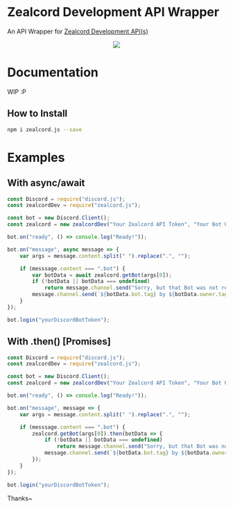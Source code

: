 # Zealcord Development API Wrapper

An API Wrapper for [Zealcord Development API(s)](https://app.zealcord.xyz/api/bots)

<div align="center">
    <p>
        <a href="https://travis-ci.com/zealcordNation/zealcord.js"><img
                src="https://travis-ci.com/zealcordNation/zealcord.js.svg?branch=master" /></a>
    </p>
</div>

# Documentation

WIP :P

## How to Install

```bash
npm i zealcord.js --save
```

# Examples

## With async/await

```js
const Discord = require("discord.js");
const zealcordDev = require("zealcord.js");

const bot = new Discord.Client();
const zealcord = new zealcordDev("Your Zealcord API Token", "Your Bot User ID", "Your ID");

bot.on("ready", () => console.log("Ready!"));

bot.on("message", async message => {
    var args = message.content.split(" ").replace(".", "");

    if (messsage.content === ".bot") {
        var botData = await zealcord.getBot(args[0]);
        if (!botData || botData === undefined)
            return message.channel.send("Sorry, but that Bot was not registered yet on Zealcord Nation");
        message.channel.send(`${botData.bot.tag} by ${botData.owner.tag} with Prefix ${botData.prefix}!`);
    }
});

bot.login("yourDiscordBotToken");
```

## With .then() [Promises]

```js
const Discord = require("discord.js");
const zealcordDev = require("zealcord.js");

const bot = new Discord.Client();
const zealcord = new zealcordDev("Your Zealcord API Token", "Your Bot User ID", "Your ID");

bot.on("ready", () => console.log("Ready!"));

bot.on("message", message => {
    var args = message.content.split(" ").replace(".", "");

    if (messsage.content === ".bot") {
        zealcord.getBot(args[0]).then(botData => {
            if (!botData || botData === undefined)
                return message.channel.send("Sorry, but that Bot was not registered yet on Zealcord Nation");
            message.channel.send(`${botData.bot.tag} by ${botData.owner.tag} with Prefix ${botData.prefix}!`);
        });
    }
});

bot.login("yourDiscordBotToken");
```
Thanks~